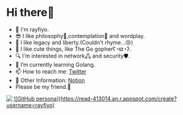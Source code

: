 # Hi there👋

- 🦕 I'm rayfiyo.
- 😎 I like philosophy📕,contemplation🤔 and wordplay.
- 💪 I like legacy and liberty.(Couldn't rhyme…😢)
- 🥰 I like cute things, like The Go gopherʕ◔ϖ◔ʔ.
- 🔍 I'm interested in network🖧 and security🛡.
- 🌱 I’m currently learning Golang.
- 📫 How to reach me: [Twitter](https://twitter.com/rayfiyo)
- 👀 Other Information: [Notion](https://rayfiyo.notion.site/rayfiyo/848cd3a3546a4e8194771d429f30550f)
- Please be my friend.🤝

<a href="https://github.com/anuraghazra/github-readme-stats">
  <img align="left" src="https://github-readme-stats.vercel.app/api?username=rayfiyo&count_private=true&show_icons=true" />
</a>

<a href="https://read-me-psi.vercel.app">
<!--
    <img align="left" src="https://read-413014.an.r.appspot.com/create?username=rayfiyo" />
-->
![GitHub persona](https://read-413014.an.r.appspot.com/create?username=rayfiyo)
</a>
<!--
**rayfiyo/rayfiyo** is a ✨ _special_ ✨ repository because its `README.md` (this file) appears on your GitHub profile.

Here are some ideas to get you started:

- 🔭 I’m currently working on ...
- 🌱 I’m currently learning ...
- 👯 I’m looking to collaborate on ...
- 🤔 I’m looking for help with ...
- 💬 Ask me about ...
- 📫 How to reach me: ...
- 😄 Pronouns: ...
- ⚡ Fun fact: ...
  -->
